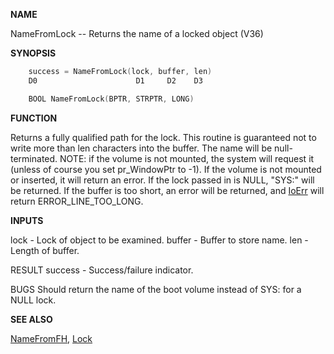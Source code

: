 
**NAME**

NameFromLock -- Returns the name of a locked object (V36)

**SYNOPSIS**

```c
    success = NameFromLock(lock, buffer, len)
    D0                      D1     D2    D3

    BOOL NameFromLock(BPTR, STRPTR, LONG)

```
**FUNCTION**

Returns a fully qualified path for the lock.  This routine is
guaranteed not to write more than len characters into the buffer.  The
name will be null-terminated.  NOTE: if the volume is not mounted,
the system will request it (unless of course you set pr_WindowPtr to
-1).  If the volume is not mounted or inserted, it will return an
error.  If the lock passed in is NULL, &#034;SYS:&#034; will be returned. If
the buffer is too short, an error will be returned, and [IoErr](IoErr.md) will
return ERROR_LINE_TOO_LONG.

**INPUTS**

lock   - Lock of object to be examined.
buffer - Buffer to store name.
len    - Length of buffer.

RESULT
success - Success/failure indicator.

BUGS
Should return the name of the boot volume instead of SYS: for a NULL
lock.

**SEE ALSO**

[NameFromFH](NameFromFH.md), [Lock](Lock.md)
